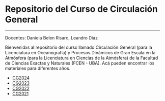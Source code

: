 # Repositorio del Curso de Circulación General

-----

Docentes: Daniela Belen Risaro, Leandro Diaz

Bienvenidxs al repositorio del curso llamado Circulación General (para la Licenciatura en Oceanografía) y Procesos Dinámicos de Gran Escala en la Atmósfera (para la Licenciatura en Ciencias de la Atmósfera) de la Facultad de Ciencias Exactas y Naturales (FCEN - UBA). Acá pueden encontrar los materiales para diferentes años.

- [CG2024](https://github.com/dbrisaro/Circulacion-General-FCEN/tree/CG2024)
- [CG2023](https://github.com/dbrisaro/Circulacion-General-FCEN/tree/CG2023)
- [CG2022](https://github.com/dbrisaro/Circulacion-General-FCEN/tree/CG2022)
- [CG2021](https://github.com/dbrisaro/Circulacion-General-FCEN/tree/CG2021)
